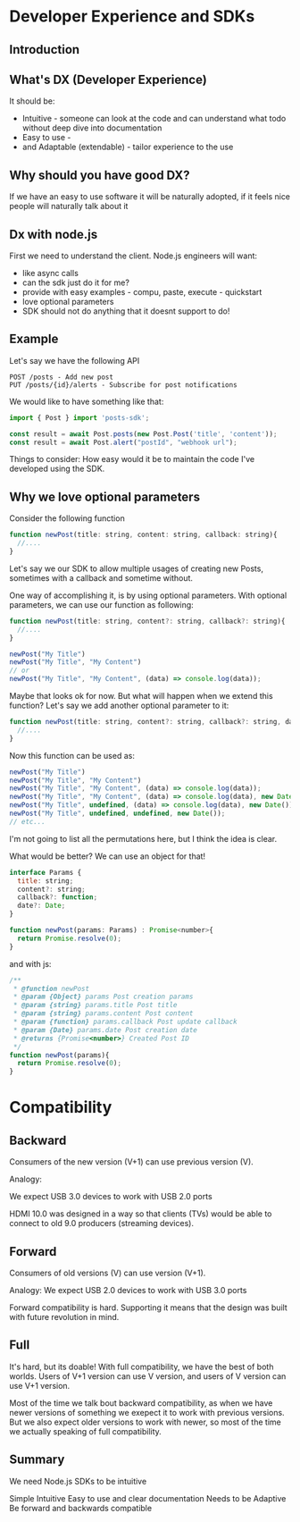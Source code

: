# Developer Experience and SDKs


## Introduction


## What's DX (Developer Experience)

It should be:

- Intuitive - someone can look at the code and can understand what todo without deep dive into documentation
- Easy to use - 
- and Adaptable (extendable) - tailor experience to the use


## Why should you have good DX?
If we have an easy to use software it will be naturally adopted, if it feels nice people will naturally talk about it

## Dx with node.js

First we need to understand the client. Node.js engineers will want:

- like async calls
- can the sdk just do it for me?
- provide with easy examples - compu, paste, execute - quickstart
- love optional parameters
- SDK should not do anything that it doesnt support to do!

## Example

Let's say we have the following API

```
POST /posts - Add new post
PUT /posts/{id}/alerts - Subscribe for post notifications
```

We would like to have something like that:

```js
import { Post } import 'posts-sdk';

const result = await Post.posts(new Post.Post('title', 'content'));
const result = await Post.alert("postId", "webhook url");
```

Things to consider:
How easy would it be to maintain the code I've developed using the SDK.

## Why we love optional parameters

Consider the following function
```js
function newPost(title: string, content: string, callback: string){
  //....
}
```

Let's say we our SDK to allow multiple usages of creating new Posts, sometimes with a callback and sometime without.

One way of accomplishing it, is by using optional parameters.
With optional parameters, we can use our function as following:

```js
function newPost(title: string, content?: string, callback?: string){
  //....
}

newPost("My Title")
newPost("My Title", "My Content")
// or 
newPost("My Title", "My Content", (data) => console.log(data));
```

Maybe that looks ok for now. But what will happen when we extend this function?
Let's say we add another optional parameter to it:

```js
function newPost(title: string, content?: string, callback?: string, date?: Date){
  //....
}
```
Now this function can be used as:

```js
newPost("My Title")
newPost("My Title", "My Content")
newPost("My Title", "My Content", (data) => console.log(data));
newPost("My Title", "My Content", (data) => console.log(data), new Date());
newPost("My Title", undefined, (data) => console.log(data), new Date());
newPost("My Title", undefined, undefined, new Date());
// etc...
```
I'm not going to list all the permutations here, but I think the idea is clear.

What would be better?
We can use an object for that!

```js
interface Params {
  title: string;
  content?: string;
  callback?: function;
  date?: Date;
}

function newPost(params: Params) : Promise<number>{
  return Promise.resolve(0);
}

```
and with js:
```js
/**
 * @function newPost
 * @param {Object} params Post creation params
 * @param {string} params.title Post title
 * @param {string} params.content Post content
 * @param {function} params.callback Post update callback
 * @param {Date} params.date Post creation date
 * @returns {Promise<number>} Created Post ID
 */
function newPost(params){
  return Promise.resolve(0);
}
```

# Compatibility

## Backward

Consumers of the new version (V+1) can use previous version (V).

Analogy: 

We expect USB 3.0 devices to work with USB 2.0 ports


HDMI 10.0 was designed in a way so that clients (TVs) would be able to connect to old 9.0 producers (streaming devices).

## Forward
Consumers of old versions (V) can use version (V+1).

Analogy:
We expect USB 2.0 devices to work with USB 3.0 ports

Forward compatibility is hard. Supporting it means that the design was built with future revolution in mind.

## Full

It's hard, but its doable!
With full compatibility, we have the best of both worlds. Users of V+1 version can use V version, and users of V version can use V+1 version.

Most of the time we talk bout backward compatibility, as when we have newer versions of something we exepect it to work with previous versions. But we also expect older versions to work with newer, so most of the time we actually speaking of full compatibility.


## Summary

We need Node.js SDKs to be intuitive

Simple
Intuitive
Easy to use and clear documentation
Needs to be Adaptive
Be forward and backwards compatible

